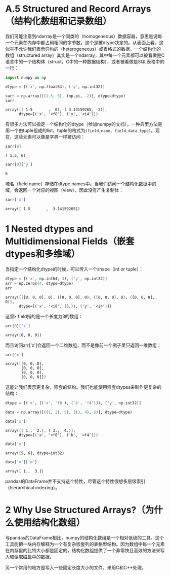 
# A.5 Structured and Record Arrays（结构化数组和记录数组）

我们可能注意到ndarray是一个同类的（homogeneous）数据容器，意思是说每一个元素在内存中都占用相同的字节数，这个是被dtype决定的。从表面上看，这似乎不允许我们表示异构的（heterogeneous）或表格式的数据。一个结构化的数组（structured array）其实是一个ndarray，其中每一个元素都可以被看做是C语言中的一个结构体（struct，C中的一种数据结构），或者被看做是SQL表格中的一行：


```python
import numpy as np
```


```python
dtype = [('x', np.float64), ('y', np.int32)]
```


```python
sarr = np.array([(1.5, 6), (np.pi, -2)], dtype=dtype)
sarr
```




    array([( 1.5       ,  6), ( 3.14159265, -2)],
          dtype=[('x', '<f8'), ('y', '<i4')])



有很多方法可以指定一个结构化的dtype（参加numpy的文档）。一种典型方法是用一个由tuple组成的list，tuple的格式为`(field_name, field_data_type)`。现在，这些元素可以像是字典一样被访问：


```python
sarr[0]
```




    ( 1.5, 6)




```python
sarr[0]['y']
```




    6



域名（field name）存储在dtype.names中。当我们访问一个结构化数据中的域，会返回一个对应的视图（view），因此没有产生复制体：


```python
sarr['x']
```




    array([ 1.5       ,  3.14159265])



# 1 Nested dtypes and Multidimensional Fields（嵌套dtypes和多维域）

当指定一个结构化dtype的时候，可以传入一个shape（int or tuple）：


```python
dtype = [('x', np.int64, 3), ('y', np.int32)]
arr = np.zeros(4, dtype=dtype)
arr
```




    array([([0, 0, 0], 0), ([0, 0, 0], 0), ([0, 0, 0], 0), ([0, 0, 0], 0)],
          dtype=[('x', '<i8', (3,)), ('y', '<i4')])



这里x field指的是一个长度为3的数组：


```python
arr[0]['x']
```




    array([0, 0, 0])



而且访问arr['x']会返回一个二维数组，而不是像前一个例子里只返回一维数组：


```python
arr['x']
```




    array([[0, 0, 0],
           [0, 0, 0],
           [0, 0, 0],
           [0, 0, 0]])



这能让我们表示更复杂，嵌套的结构。我们也能使用嵌套dtypes来制作更复杂的结构：


```python
dtype = [('x', [('a', 'f8'), ('b', 'f4')]), ('y', np.int32)]
```


```python
data = np.array([((1, 2), 5), ((3, 4), 6)], dtype=dtype)
```


```python
data['x']
```




    array([( 1.,  2.), ( 3.,  4.)],
          dtype=[('a', '<f8'), ('b', '<f4')])




```python
data['y']
```




    array([5, 6], dtype=int32)




```python
data['x']['a']
```




    array([ 1.,  3.])



pandas的DataFrame并不支持这个特性，尽管这个特性很想多层级索引（hierarchical indexing）。

# 2 Why Use Structured Arrays?（为什么使用结构化数组）

与pandas的DataFrame相比，numpy的结构化数组是一个相对低级的工具。这个工具能把一块内存解释为一个有复杂嵌套列的表格型结构。因为数组中每一个元素在内存里的比特大小都是固定的，结构化数组提供了一个非常快且高效的方法来写入和读取磁盘中的数据。

另一个常用的地方是写入一些固定长度大小的文件，来用C和C++处理。
